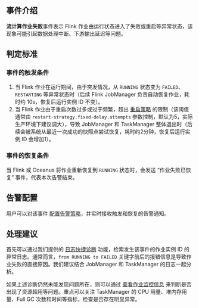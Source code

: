 ## 事件介绍
**流计算作业失败**事件表示 Flink 作业由运行状态进入了失败或重启等异常状态，该现象可能引起数据处理中断、下游输出延迟等问题。

## 判定标准
### 事件的触发条件
1. 当 Flink 作业在运行期间，由于突发情况，从 `RUNNING` 状态变为 `FAILED`、`RESTARTING` 等异常状态时（后续 Flink JobManager 负责自动恢复作业，耗时约 10s，恢复后运行实例 ID 不变）。
2. 当 Flink 作业由于重启次数过多或过于频繁，超出 [重启策略](https://ci.apache.org/projects/flink/flink-docs-release-1.11/zh/dev/task_failure_recovery.html) 的限制（该阈值通常由 `restart-strategy.fixed-delay.attempts` 参数控制，默认为5，实际生产环境下建议调大），导致 JobManager 和 TaskManager 整体退出时（后续会被系统从最近一次成功的快照点尝试恢复，耗时约2分钟，恢复后运行实例 ID 会增加1）。

### 事件的恢复条件
当 Flink 或 Oceanus 将作业重新恢复到 `RUNNING` 状态时，会发送 “作业失败已恢复” 事件，代表本次告警结束。

## 告警配置
用户可以对该事件 [配置告警策略](https://cloud.tencent.com/document/product/849/48293)，并实时接收触发和恢复的告警通知。

## 处理建议
首先可以通过我们提供的 [日志快捷诊断](https://cloud.tencent.com/document/product/849/53959) 功能，检索发生该事件的作业实例 ID 的异常日志。通常而言，`from RUNNING to FAILED` 关键字前后的报错信息是导致作业失败的直接原因。我们建议结合 JobManager 和 TaskManager 的日志一起分析。

如果上述诊断仍然未能发现问题所在，则可以通过 [查看作业监控信息](https://cloud.tencent.com/document/product/849/48294) 来判断是否出现了资源超用等问题。重点可以关注 TaskManager 的 CPU 用量、堆内存用量、Full GC 次数和时间等指标，检查是否存在明显异常。

